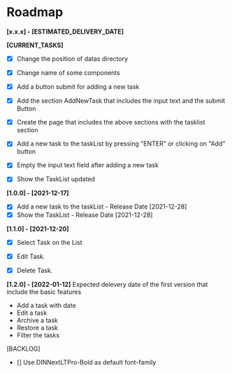 # Roadmap

**[x.x.x] - [ESTIMATED_DELIVERY_DATE]**

**[CURRENT_TASKS]**
- [x] Change the position of datas directory 
- [x] Change name of some components 
- [x] Add a button submit for adding a new task 
- [x] Add the section AddNewTask that includes the input text and the submit Button 
- [x] Create the page that includes the above sections with the tasklist section 
- [x] Add a new task to the taskList by pressing "ENTER" or clicking on "Add" button 
- [x] Empty the input text field after adding a new task 
- [x] Show the TaskList updated 


**[1.0.0] - [2021-12-17]**
- [x] Add a new task to the taskList - Release Date [2021-12-28]
- [x] Show the TaskList - Release Date [2021-12-28]

**[1.1.0] - [2021-12-20]**

- [x] Select Task on the List 
- [x] Edit Task. 
- [x] Delete Task. 


**[1.2.0] - [2022-01-12]**
 Expected delevery date of the first version that include the basic features
 - Add a task with date
 - Edit a task
 - Archive a task 
 - Restore a task
 - Filter the tasks



[BACKLOG]
- [] Use DINNextLTPro-Bold as default font-family
